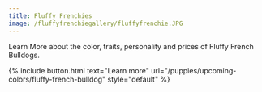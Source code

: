 ```yaml
---
title: Fluffy Frenchies
image: /fluffyfrenchiegallery/fluffyfrenchie.JPG
---
```


Learn More about the color, traits, personality and prices of Fluffy French Bulldogs.


{% include button.html text="Learn more" url="/puppies/upcoming-colors/fluffy-french-bulldog" style="default" %}